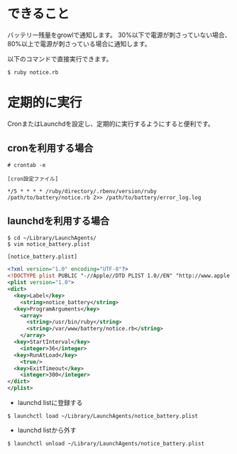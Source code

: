 # できること

バッテリー残量をgrowlで通知します。
30%以下で電源が刺さっていない場合、80%以上で電源が刺さっている場合に通知します。

以下のコマンドで直接実行できます。

`$ ruby notice.rb`

# 定期的に実行

CronまたはLaunchdを設定し、定期的に実行するようにすると便利です。

## cronを利用する場合

```
# crontab -e
```

```
[cron設定ファイル]

*/5 * * * * /ruby/directory/.rbenv/version/ruby /path/to/battery/notice.rb 2>> /path/to/battery/error_log.log
```

## launchdを利用する場合

```
$ cd ~/Library/LaunchAgents/
$ vim notice_battery.plist
```

```xml
[notice_battery.plist]

<?xml version="1.0" encoding="UTF-8"?>
<!DOCTYPE plist PUBLIC "-//Apple//DTD PLIST 1.0//EN" "http://www.apple.com/DTDs/PropertyList-1.0.dtd">
<plist version="1.0">
<dict>
  <key>Label</key>
    <string>notice_battery</string>
  <key>ProgramArguments</key>
    <array>
      <string>/usr/bin/ruby</string>
      <string>/var/www/battery/notice.rb</string>
    </array>
  <key>StartInterval</key>
    <integer>36</integer>
  <key>RunAtLoad</key>
    <true/>
  <key>ExitTimeout</key>
    <integer>300</integer>
</dict>
</plist>
```

* launchd listに登録する
```
$ launchctl load ~/Library/LaunchAgents/notice_battery.plist
```

* launchd listから外す
```
$ launchctl unload ~/Library/LaunchAgents/notice_battery.plist
```
